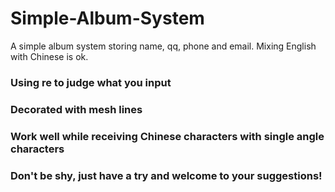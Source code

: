 # Simple-Album-System
A simple album system storing name, qq, phone and email. Mixing English with Chinese is ok.
### Using re to judge what you input
### Decorated with mesh lines
### Work well while receiving Chinese characters with single angle characters
### Don't be shy, just have a try and welcome to your suggestions!
